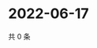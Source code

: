 # 2022-06-17

共 0 条

<!-- BEGIN WEIBO -->
<!-- 最后更新时间 Fri Jun 17 2022 16:20:57 GMT+0800 (China Standard Time) -->

<!-- END WEIBO -->
